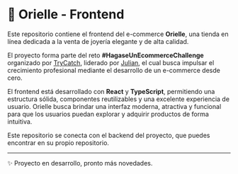 # 💎 Orielle - Frontend

Este repositorio contiene el frontend del e-commerce **Orielle**, una tienda en línea dedicada a la venta de joyería elegante y de alta calidad.

El proyecto forma parte del reto **#HagaseUnEcommerceChallenge** organizado por [TryCatch](https://www.linkedin.com/company/trycatch-tv/), liderado por [Julian](https://www.linkedin.com/in/judlup/), el cual busca impulsar el crecimiento profesional mediante el desarrollo de un e-commerce desde cero.

El frontend está desarrollado con **React** y **TypeScript**, permitiendo una estructura sólida, componentes reutilizables y una excelente experiencia de usuario. Orielle busca brindar una interfaz moderna, atractiva y funcional para que los usuarios puedan explorar y adquirir productos de forma intuitiva.

Este repositorio se conecta con el backend del proyecto, que puedes encontrar en su propio repositorio.

---

✨ Proyecto en desarrollo, pronto más novedades.
